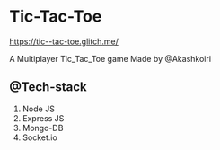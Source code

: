 # Tic-Tac-Toe

https://tic--tac-toe.glitch.me/

A Multiplayer Tic_Tac_Toe game Made by @Akashkoiri

## @Tech-stack

1. Node JS
2. Express JS
3. Mongo-DB
4. Socket.io
